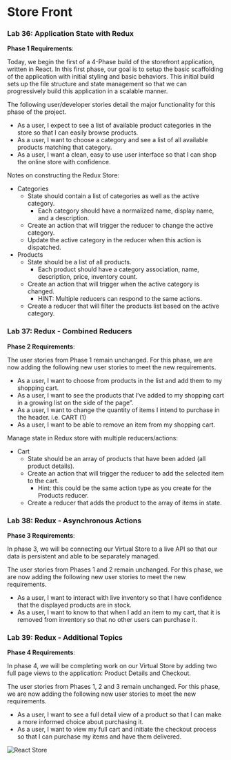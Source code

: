 # Store Front

### Lab 36: Application State with Redux
**Phase 1 Requirements**:

 Today, we begin the first of a 4-Phase build of the storefront application, written in React. In this first phase, our goal is to setup the basic scaffolding of the application with initial styling and basic behaviors. This initial build sets up the file structure and state management so that we can progressively build this application in a scalable manner.

The following user/developer stories detail the major functionality for this phase of the project.

- As a user, I expect to see a list of available product categories in the store so that I can easily browse products.
- As a user, I want to choose a category and see a list of all available products matching that category.
- As a user, I want a clean, easy to use user interface so that I can shop the online store with confidence.

Notes on constructing the Redux Store:
- Categories
    - State should contain a list of categories as well as the active category.
      - Each category should have a normalized name, display name, and a description.
    - Create an action that will trigger the reducer to change the active category.
    - Update the active category in the reducer when this action is dispatched.
- Products
    - State should be a list of all products.
      - Each product should have a category association, name, description, price, inventory count.
    - Create an action that will trigger when the active category is changed.
      - HINT: Multiple reducers can respond to the same actions.
    - Create a reducer that will filter the products list based on the active category.

### Lab 37: Redux - Combined Reducers
**Phase 2 Requirements**:

The user stories from Phase 1 remain unchanged. For this phase, we are now adding the following new user stories to meet the new requirements.

- As a user, I want to choose from products in the list and add them to my shopping cart.
- As a user, I want to see the products that I’ve added to my shopping cart in a growing list on the side of the page”.
- As a user, I want to change the quantity of items I intend to purchase in the header. i.e. CART (1)
- As a user, I want to be able to remove an item from my shopping cart.

Manage state in Redux store with multiple reducers/actions:

- Cart
    - State should be an array of products that have been added (all product details).
    - Create an action that will trigger the reducer to add the selected item to the cart.
      - Hint: this could be the same action type as you create for the Products reducer.
    - Create a reducer that adds the product to the array of items in state.


### Lab 38: Redux - Asynchronous Actions
**Phase 3 Requirements**:

In phase 3, we will be connecting our Virtual Store to a live API so that our data is persistent and able to be separately managed.

The user stories from Phases 1 and 2 remain unchanged. For this phase, we are now adding the following new user stories to meet the new requirements.

- As a user, I want to interact with live inventory so that I have confidence that the displayed products are in stock.
- As a user, I want to know to that when I add an item to my cart, that it is removed from inventory so that no other users can purchase it.

### Lab 39: Redux - Additional Topics
**Phase 4 Requirements**:

In phase 4, we will be completing work on our Virtual Store by adding two full page views to the application: Product Details and Checkout.

The user stories from Phases 1, 2 and 3 remain unchanged. For this phase, we are now adding the following new user stories to meet the new requirements.

- As a user, I want to see a full detail view of a product so that I can make a more informed choice about purchasing it.
- As a user, I want to view my full cart and initiate the checkout process so that I can purchase my items and have them delivered.




 ![React Store](https://d33wubrfki0l68.cloudfront.net/08d01ed85246d3ece01963408572f3f6dfb49d41/4bc12/assets/images/reduxasyncdataflowdiagram-d97ff38a0f4da0f327163170ccc13e80.gif)  

 

  